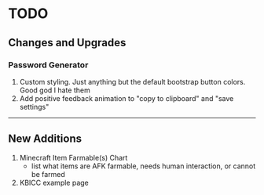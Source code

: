 # TODO

## Changes and Upgrades

### Password Generator

1. Custom styling. Just anything but the default bootstrap button colors. Good god I hate them
2. Add positive feedback animation to "copy to clipboard" and "save settings"

---

## New Additions

1. Minecraft Item Farmable(s) Chart
   - list what items are AFK farmable, needs human interaction, or cannot be farmed
2. KBICC example page
